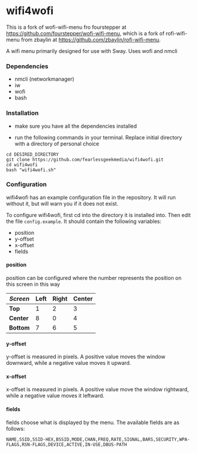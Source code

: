 # wifi4wofi

This is a fork of wofi-wifi-menu fro fourstepper at https://github.com/fourstepper/wofi-wifi-menu, which is a fork of rofi-wifi-menu from zbaylin at https://github.com/zbaylin/rofi-wifi-menu.

A wifi menu primarily designed for use with Sway. Uses wofi and nmcli

### Dependencies

* nmcli (networkmanager)
* iw
* wofi
* bash

### Installation

* make sure you have all the dependencies installed

* run the following commands in your terminal. Replace initial directory with a
directory of personal choice

```
cd DESIRED_DIRECTORY
git clone https://github.com/fearlessgeekmedia/wifi4wofi.git
cd wifi4wofi
bash "wifi4wofi.sh"
```

### Configuration

wifi4wofi has an example configuration file in the repository. It will run
without it, but will warn you if it does not exist.

To configure wifi4wofi, first cd into the directory it is installed into.
Then edit the file `config.example`.
It should contain the following variables:

* position
* y-offset
* x-offset
* fields

#### position

position can be configured where the number represents the position on this
screen in this way

| *Screen*   | Left | Right | Center |
|------------|------|-------|--------|
| **Top**    | 1    | 2     | 3      |
| **Center** | 8    | 0     | 4      |
| **Bottom** | 7    | 6     | 5      |

#### y-offset

y-offset is measured in pixels. A positive value moves the window downward,
while a negative value moves it upward.

#### x-offset

x-offset is measured in pixels. A positive value move the window rightward, while
a negative value moves it leftward.

#### fields

fields choose what is displayed by the menu. The available fields are as follows:

`NAME,SSID,SSID-HEX,BSSID,MODE,CHAN,FREQ,RATE,SIGNAL,BARS,SECURITY,WPA-FLAGS,RSN-FLAGS,DEVICE,ACTIVE,IN-USE,DBUS-PATH`
